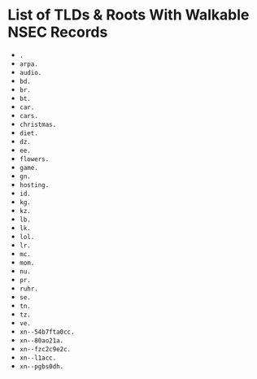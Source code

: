 # List of TLDs & Roots With Walkable NSEC Records

* `.`
* `arpa.`
* `audio.`
* `bd.`
* `br.`
* `bt.`
* `car.`
* `cars.`
* `christmas.`
* `diet.`
* `dz.`
* `ee.`
* `flowers.`
* `game.`
* `gn.`
* `hosting.`
* `id.`
* `kg.`
* `kz.`
* `lb.`
* `lk.`
* `lol.`
* `lr.`
* `mc.`
* `mom.`
* `nu.`
* `pr.`
* `ruhr.`
* `se.`
* `tn.`
* `tz.`
* `ve.`
* `xn--54b7fta0cc.`
* `xn--80ao21a.`
* `xn--fzc2c9e2c.`
* `xn--l1acc.`
* `xn--pgbs0dh.`
